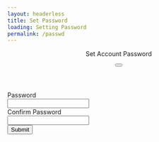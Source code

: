 ```yaml
---
layout: headerless
title: Set Password
loading: Setting Password
permalink: /passwd
---
```

<div id="docId" class="passwd"></div>
<div id="passwdFormModal" class="modal is-active">
        <div class="modal-background"></div>
        <div class="modal-card">
            <header class="modal-card-head">
                <p class="modal-card-title has-text-centered">Set Account Password</p>
                <button class="delete" aria-label="close"></button>
            </header>
            <section class="modal-card-body">
                <form id="passwdForm">
                    <div class="field">
                        <label class="label">Password</label>
                        <div class="control">
                            <input class="input" name="Password" type="password" placeholder="" required>
                        </div>
                    </div>
                    <div class="field">
                        <label class="label">Confirm Password</label>
                        <div class="control">
                            <input class="input" name="cPassword" type="password" placeholder="" required>
                        </div>
                    </div>
                    <div class="field is-grouped">
                        <div class="control">
                            <button id="passwdSubmit" class="button is-link">Submit</button>
                        </div>
                    </div>
                </form>
            </section>
        </div>
    </div>